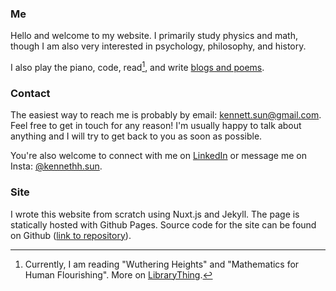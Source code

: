 <!-- Welcome to my website! I'm Kenneth. I like to learn about how the world works. My favorite fruit is strawberry and my favorite color is #1998DB (the lighter blue color on this page). -->


### Me
Hello and welcome to my website.
I primarily study physics and math, though I am also very interested in psychology, philosophy, and history. 

I also play the piano, code, read[^1], and write [blogs and poems](/posts).

### Contact
The easiest way to reach me is probably by email: <a href="mailto:kennett.sun@gmail.com">kennett.sun@gmail.com</a>. Feel free to get in touch for any reason! I'm usually happy to talk about anything and I will try to get back to you as soon as possible.

You're also welcome to connect with me on [LinkedIn](https://www.linkedin.com/in/kennethh-sun/) or message me on Insta: [@kennethh.sun](https://www.instagram.com/kennethh.sun/).

### Site
I wrote this website from scratch using Nuxt.js and Jekyll. The page is statically hosted with Github Pages. Source code for the site can be found on Github ([link to repository](https://github.com/spesthecat/spesthecat.github.io)).

[^1]: Currently, I am reading "Wuthering Heights" and "Mathematics for Human Flourishing". More on [LibraryThing](https://www.librarything.com/profile/kennethsibyl).
